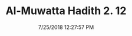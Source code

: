 ---
title        : "Al-Muwatta Hadith 2. 12"
date         : 7/25/2018 12:27:57 PM
draft        : false
type         : "hadith"
layout       : "hadith"
BookCode     : "AMH"
VolumeNumber : "2"
HadithNumber : "12"
categories  :  ["Purity - What is Pure for Wudu"]
---